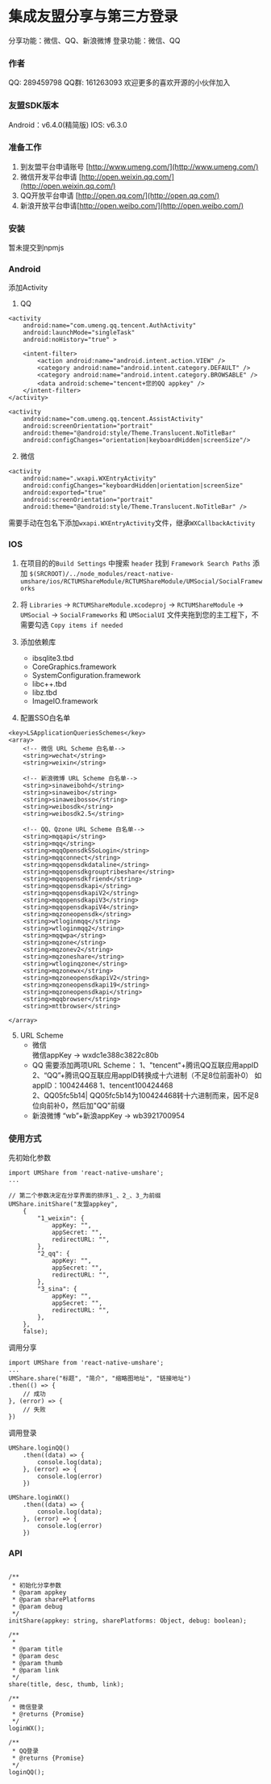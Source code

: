# 集成友盟分享与第三方登录

分享功能：微信、QQ、新浪微博
登录功能：微信、QQ

### 作者

QQ: 289459798
QQ群: 161263093
欢迎更多的喜欢开源的小伙伴加入

### 友盟SDK版本

Android：v6.4.0(精简版)
IOS: v6.3.0

### 准备工作

1. 到友盟平台申请账号 [http://www.umeng.com/](http://www.umeng.com/)
2. 微信开发平台申请 [http://open.weixin.qq.com/](http://open.weixin.qq.com/)
3. QQ开放平台申请 [http://open.qq.com/](http://open.qq.com/)
4. 新浪开放平台申请[http://open.weibo.com/](http://open.weibo.com/)

### 安装

暂未提交到npmjs


### Android

添加Activity

1. QQ

```
<activity
    android:name="com.umeng.qq.tencent.AuthActivity"
    android:launchMode="singleTask"
    android:noHistory="true" >

    <intent-filter>
        <action android:name="android.intent.action.VIEW" />
        <category android:name="android.intent.category.DEFAULT" />
        <category android:name="android.intent.category.BROWSABLE" />
        <data android:scheme="tencent+您的QQ appkey" />
    </intent-filter>
</activity>

<activity
    android:name="com.umeng.qq.tencent.AssistActivity"
    android:screenOrientation="portrait"
    android:theme="@android:style/Theme.Translucent.NoTitleBar"
    android:configChanges="orientation|keyboardHidden|screenSize"/>
```

2. 微信

```
<activity
    android:name=".wxapi.WXEntryActivity"
    android:configChanges="keyboardHidden|orientation|screenSize"
    android:exported="true"
    android:screenOrientation="portrait"
    android:theme="@android:style/Theme.Translucent.NoTitleBar" />
```
需要手动在包名下添加`wxapi.WXEntryActivity`文件，继承`WXCallbackActivity`

### IOS


1. 在项目的的`Build Settings` 中搜索 `header` 找到 `Framework Search Paths` 添加 `$(SRCROOT)/../node_modules/react-native-umshare/ios/RCTUMShareModule/RCTUMShareModule/UMSocial/SocialFrameworks`


2. 将 `Libraries` -> `RCTUMShareModule.xcodeproj` -> `RCTUMShareModule` -> `UMSocial` -> `SocialFrameworks` 和 `UMSocialUI` 文件夹拖到您的主工程下，不需要勾选 `Copy items if needed`

3. 添加依赖库
	- ibsqlite3.tbd
	- CoreGraphics.framework
	- SystemConfiguration.framework
	- libc++.tbd
	- libz.tbd
	- ImageIO.framework

4. 配置SSO白名单

```
<key>LSApplicationQueriesSchemes</key>
<array>
    <!-- 微信 URL Scheme 白名单-->
    <string>wechat</string>
    <string>weixin</string>

    <!-- 新浪微博 URL Scheme 白名单-->
    <string>sinaweibohd</string>
    <string>sinaweibo</string>
    <string>sinaweibosso</string>
    <string>weibosdk</string>
    <string>weibosdk2.5</string>

    <!-- QQ、Qzone URL Scheme 白名单-->
    <string>mqqapi</string>
    <string>mqq</string>
    <string>mqqOpensdkSSoLogin</string>
    <string>mqqconnect</string>
    <string>mqqopensdkdataline</string>
    <string>mqqopensdkgrouptribeshare</string>
    <string>mqqopensdkfriend</string>
    <string>mqqopensdkapi</string>
    <string>mqqopensdkapiV2</string>
    <string>mqqopensdkapiV3</string>
    <string>mqqopensdkapiV4</string>
    <string>mqzoneopensdk</string>
    <string>wtloginmqq</string>
    <string>wtloginmqq2</string>
    <string>mqqwpa</string>
    <string>mqzone</string>
    <string>mqzonev2</string>
    <string>mqzoneshare</string>
    <string>wtloginqzone</string>
    <string>mqzonewx</string>
    <string>mqzoneopensdkapiV2</string>
    <string>mqzoneopensdkapi19</string>
    <string>mqzoneopensdkapi</string>
    <string>mqqbrowser</string>
    <string>mttbrowser</string>

</array>
```

5. URL Scheme
	- 微信  
		微信appKey -> wxdc1e388c3822c80b
	- QQ
		需要添加两项URL Scheme：
        1、"tencent"+腾讯QQ互联应用appID  
        2、“QQ”+腾讯QQ互联应用appID转换成十六进制（不足8位前面补0）
        如appID：100424468 
        1、tencent100424468  
        2、QQ05fc5b14| QQ05fc5b14为100424468转十六进制而来，因不足8位向前补0，然后加"QQ"前缀
    - 新浪微博
    	“wb”+新浪appKey -> wb3921700954

### 使用方式

先初始化参数

```
import UMShare from 'react-native-umshare';
...

// 第二个参数决定在分享界面的排序1_、2_、3_为前缀
UMShare.initShare("友盟appkey", 
	{
        "1_weixin": {
            appKey: "",
            appSecret: "",
            redirectURL: "",
        },
        "2_qq": {
            appKey: "",
            appSecret: "",
            redirectURL: "",
        },
        "3_sina": {
            appKey: "",
            appSecret: "",
            redirectURL: "",
        },
    },
    false);
```

调用分享

```
import UMShare from 'react-native-umshare';
...
UMShare.share("标题", "简介", "缩略图地址", "链接地址")
.then(() => {
	// 成功
}, (error) => {
	// 失败
})
```

调用登录
```
UMShare.loginQQ()
    .then((data) => {
        console.log(data);
    }, (error) => {
        console.log(error)
    })

UMShare.loginWX()
    .then((data) => {
        console.log(data);
    }, (error) => {
        console.log(error)
    })
```

### API

```

/**
 * 初始化分享参数
 * @param appkey
 * @param sharePlatforms
 * @param debug
 */
initShare(appkey: string, sharePlatforms: Object, debug: boolean);

/**
 * 
 * @param title
 * @param desc
 * @param thumb
 * @param link
 */
share(title, desc, thumb, link);

/**
 * 微信登录
 * @returns {Promise}
 */
loginWX();

/**
 * QQ登录
 * @returns {Promise}
 */
loginQQ();
```